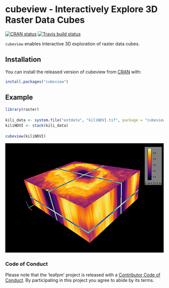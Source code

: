 
<!-- README.md is generated from README.Rmd. Please edit that file -->

# cubeview - Interactively Explore 3D Raster Data Cubes

[![CRAN
status](https://www.r-pkg.org/badges/version/cubeview)](https://cran.r-project.org/package=cubeview)
[![Travis build
status](https://travis-ci.org/r-spatial/cubeview.svg?branch=master)](https://travis-ci.org/r-spatial/cubeview)

`cubeview` enables interactive 3D exploration of raster data cubes.

## Installation

You can install the released version of cubeview from
[CRAN](https://CRAN.R-project.org) with:

``` r
install.packages("cubeview")
```

## Example

``` r
library(raster)

kili_data <- system.file("extdata", "kiliNDVI.tif", package = "cubeview")
kiliNDVI <- stack(kili_data)

cubeview(kiliNDVI)
```

![](man/figures/README-kili_cube.png)

### Code of Conduct

Please note that the ‘leafpm’ project is released with a [Contributor
Code of Conduct](CODE_OF_CONDUCT.md). By participating in this project
you agree to abide by its terms.
